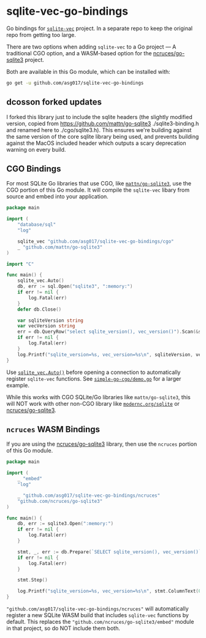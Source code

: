 # sqlite-vec-go-bindings

Go bindings for [`sqlite-vec`](https://github.com/asg017/sqlite-vec) project. In a separate repo to keep the original repo from getting too large.

There are two options when adding `sqlite-vec` to a Go project — A traditional CGO option, and a WASM-based option for the [ncruces/go-sqlite3](https://github.com/ncruces/go-sqlite3) project.

Both are available in this Go module, which can be installed with:

```bash
go get -u github.com/asg017/sqlite-vec-go-bindings
```

## dcosson forked updates

I forked this library just to include the sqlite headers (the slightly modified version, copied from https://github.com/mattn/go-sqlite3 ./sqlite3-binding.h and renamed here to ./cgo/sqlite3.h). This ensures we're building against the same version of the core sqlite library being used, and prevents building against the MacOS included header which outputs a scary deprecation warning on every build.

## CGO Bindings

For most SQLite Go libraries that use CGO, like [`mattn/go-sqlite3`](https://github.com/mattn/go-sqlite3), use the CGO portion of this Go module. It will compile the `sqlite-vec` libary from source and embed into your application.

```go
package main

import (
	"database/sql"
	"log"

	sqlite_vec "github.com/asg017/sqlite-vec-go-bindings/cgo"
	_ "github.com/mattn/go-sqlite3"
)

import "C"

func main() {
	sqlite_vec.Auto()
	db, err := sql.Open("sqlite3", ":memory:")
	if err != nil {
		log.Fatal(err)
	}
	defer db.Close()

	var sqliteVersion string
	var vecVersion string
	err = db.QueryRow("select sqlite_version(), vec_version()").Scan(&sqliteVersion, &vecVersion)
	if err != nil {
		log.Fatal(err)
	}
	log.Printf("sqlite_version=%s, vec_version=%s\n", sqliteVersion, vecVersion)
}
```

Use [`sqlite_vec.Auto()`](#TODO) before opening a connection to automatically register `sqlite-vec` functions. See [`simple-go-cgo/demo.go`](#TODO) for a larger example.

While this works with CGO SQLite/Go libraries like `mattn/go-sqlite3`, this will NOT work with other non-CGO library like [`modernc.org/sqlite`](https://pkg.go.dev/modernc.org/sqlite) or [ncruces/go-sqlite3](https://github.com/ncruces/go-sqlite3).

## `ncruces` WASM Bindings

If you are using the [ncruces/go-sqlite3](https://github.com/ncruces/go-sqlite3) library, then use the `ncruces` portion of this Go module.

```go
package main

import (
	_ "embed"
	"log"

	_ "github.com/asg017/sqlite-vec-go-bindings/ncruces"
	"github.com/ncruces/go-sqlite3"
)

func main() {
	db, err := sqlite3.Open(":memory:")
	if err != nil {
		log.Fatal(err)
	}

	stmt, _, err := db.Prepare(`SELECT sqlite_version(), vec_version()`)
	if err != nil {
		log.Fatal(err)
	}

	stmt.Step()

	log.Printf("sqlite_version=%s, vec_version=%s\n", stmt.ColumnText(0), stmt.ColumnText(1))
}

```

`"github.com/asg017/sqlite-vec-go-bindings/ncruces"` will automatically register a new SQLite WASM build that includes `sqlite-vec` functions by default. This replaces the `"github.com/ncruces/go-sqlite3/embed"` module in that project, so do NOT include them both.
